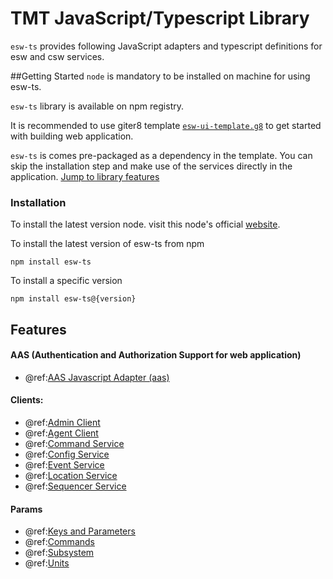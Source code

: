 # TMT JavaScript/Typescript Library

`esw-ts` provides following JavaScript adapters and typescript definitions for esw and csw services.

##Getting Started
`node` is mandatory to be installed on machine for using esw-ts.

`esw-ts` library is available on npm registry.

 It is recommended to use giter8 template [`esw-ui-template.g8`](https://github.com/tmtsoftware/esw-ui-template.g8)  to get started with building web application.

 `esw-ts` is comes pre-packaged as a dependency in the template. You can skip the installation step and make use of the services directly in the application. [Jump to library features](#features)


### Installation

  To install the latest version node. visit this node's official [website](https://nodejs.org/).

  To install the latest version of esw-ts from npm

    npm install esw-ts

  To install a specific version

    npm install esw-ts@{version}

## Features

#### AAS (Authentication and Authorization Support for web application)

- @ref:[AAS Javascript Adapter (aas)](aas/csw-aas-js.md)

#### Clients:

- @ref:[Admin Client](clients/admin/admin-service.md)
- @ref:[Agent Client](clients/agent/agent-service.md)
- @ref:[Command Service](clients/command/command-service.md)
- @ref:[Config Service](clients/config/config-service.md)
- @ref:[Event Service](clients/event/event-service.md)
- @ref:[Location Service](clients/location/location-service.md)
- @ref:[Sequencer Service](clients/sequencer/sequencer-service.md)

#### Params
- @ref:[Keys and Parameters](params/keys-and-parameters.md)
- @ref:[Commands](params/commands.md)
- @ref:[Subsystem](params/subsystem.md)
- @ref:[Units](params/units.md)
